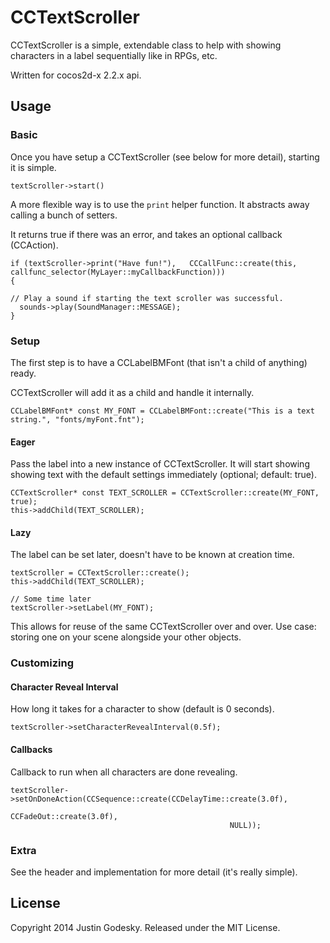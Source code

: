 # CCTextScroller

CCTextScroller is a simple, extendable class to help with showing characters in a label sequentially like in RPGs, etc.

Written for cocos2d-x 2.2.x api.
 

## Usage

### Basic 

Once you have setup a CCTextScroller (see below for more detail), starting it is simple.

```
textScroller->start()
```

A more flexible way is to use the `print` helper function. It abstracts away calling a bunch of setters.

It returns true if there was an error, and takes an optional callback (CCAction).

```
if (textScroller->print("Have fun!"),   CCCallFunc::create(this, callfunc_selector(MyLayer::myCallbackFunction))) 
{

// Play a sound if starting the text scroller was successful.
  sounds->play(SoundManager::MESSAGE);
}
```

### Setup

The first step is to have a CCLabelBMFont (that isn't a child of anything) ready. 

CCTextScroller will add it as a child and handle it internally.

```
CCLabelBMFont* const MY_FONT = CCLabelBMFont::create("This is a text string.", "fonts/myFont.fnt");
```

#### Eager

Pass the label into a new instance of CCTextScroller. It will start showing showing text with the default settings immediately (optional; default: true).

```
CCTextScroller* const TEXT_SCROLLER = CCTextScroller::create(MY_FONT, true);
this->addChild(TEXT_SCROLLER);
```

#### Lazy

The label can be set later, doesn't have to be known at creation time.

```
textScroller = CCTextScroller::create();
this->addChild(TEXT_SCROLLER);

// Some time later
textScroller->setLabel(MY_FONT);
```

This allows for reuse of the same CCTextScroller over and over. Use case: storing one on your scene alongside your other objects.

### Customizing

#### Character Reveal Interval

How long it takes for a character to show (default is 0 seconds).

```
textScroller->setCharacterRevealInterval(0.5f);
```

#### Callbacks

Callback to run when all characters are done revealing.

```
textScroller->setOnDoneAction(CCSequence::create(CCDelayTime::create(3.0f),
                                                 CCFadeOut::create(3.0f),
                                                 NULL));
```

### Extra

See the header and implementation for more detail (it's really simple).

## License
Copyright 2014 Justin Godesky.
Released under the MIT License.